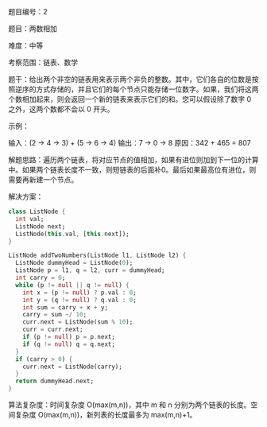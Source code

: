 题目编号：2

题目：两数相加

难度：中等

考察范围：链表、数学

题干：给出两个非空的链表用来表示两个非负的整数。其中，它们各自的位数是按照逆序的方式存储的，并且它们的每个节点只能存储一位数字。如果，我们将这两个数相加起来，则会返回一个新的链表来表示它们的和。您可以假设除了数字 0 之外，这两个数都不会以 0 开头。

示例：

输入：(2 -> 4 -> 3) + (5 -> 6 -> 4)
输出：7 -> 0 -> 8
原因：342 + 465 = 807

解题思路：遍历两个链表，将对应节点的值相加，如果有进位则加到下一位的计算中。如果两个链表长度不一致，则短链表的后面补0。最后如果最高位有进位，则需要再新建一个节点。

解决方案：

```dart
class ListNode {
  int val;
  ListNode next;
  ListNode(this.val, [this.next]);
}

ListNode addTwoNumbers(ListNode l1, ListNode l2) {
  ListNode dummyHead = ListNode(0);
  ListNode p = l1, q = l2, curr = dummyHead;
  int carry = 0;
  while (p != null || q != null) {
    int x = (p != null) ? p.val : 0;
    int y = (q != null) ? q.val : 0;
    int sum = carry + x + y;
    carry = sum ~/ 10;
    curr.next = ListNode(sum % 10);
    curr = curr.next;
    if (p != null) p = p.next;
    if (q != null) q = q.next;
  }
  if (carry > 0) {
    curr.next = ListNode(carry);
  }
  return dummyHead.next;
}
```

算法复杂度：时间复杂度 O(max(m,n))，其中 m 和 n 分别为两个链表的长度。空间复杂度 O(max(m,n))，新列表的长度最多为 max(m,n)+1。